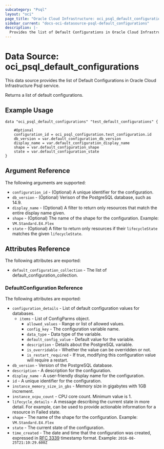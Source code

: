 ```yaml
---
subcategory: "Psql"
layout: "oci"
page_title: "Oracle Cloud Infrastructure: oci_psql_default_configurations"
sidebar_current: "docs-oci-datasource-psql-default_configurations"
description: |-
  Provides the list of Default Configurations in Oracle Cloud Infrastructure Psql service
---
```


# Data Source: oci_psql_default_configurations
This data source provides the list of Default Configurations in Oracle Cloud Infrastructure Psql service.

Returns a list of default configurations.


## Example Usage

```hcl
data "oci_psql_default_configurations" "test_default_configurations" {

	#Optional
	configuration_id = oci_psql_configuration.test_configuration.id
	db_version = var.default_configuration_db_version
	display_name = var.default_configuration_display_name
	shape = var.default_configuration_shape
	state = var.default_configuration_state
}
```

## Argument Reference

The following arguments are supported:

* `configuration_id` - (Optional) A unique identifier for the configuration.
* `db_version` - (Optional) Verison of the PostgreSQL database, such as 14.9.
* `display_name` - (Optional) A filter to return only resources that match the entire display name given.
* `shape` - (Optional) The name of the shape for the configuration. Example: `VM.Standard.E4.Flex` 
* `state` - (Optional) A filter to return only resources if their `lifecycleState` matches the given `lifecycleState`.


## Attributes Reference

The following attributes are exported:

* `default_configuration_collection` - The list of default_configuration_collection.

### DefaultConfiguration Reference

The following attributes are exported:

* `configuration_details` - List of default configuration values for databases.
	* `items` - List of ConfigParms object.
		* `allowed_values` - Range or list of allowed values.
		* `config_key` - The configuration variable name.
		* `data_type` - Data type of the variable.
		* `default_config_value` - Default value for the variable.
		* `description` - Details about the PostgreSQL variable.
		* `is_overridable` - Whether the value can be overridden or not.
		* `is_restart_required` - If true, modifying this configuration value will require a restart.
* `db_version` - Version of the PostgreSQL database.
* `description` - A description for the configuration.
* `display_name` - A user-friendly display name for the configuration.
* `id` - A unique identifier for the configuration.
* `instance_memory_size_in_gbs` - Memory size in gigabytes with 1GB increment. 
* `instance_ocpu_count` - CPU core count. Minimum value is 1. 
* `lifecycle_details` - A message describing the current state in more detail. For example, can be used to provide actionable information for a resource in Failed state.
* `shape` - The name of the shape for the configuration. Example: `VM.Standard.E4.Flex` 
* `state` - The current state of the configuration.
* `time_created` - The date and time that the configuration was created, expressed in [RFC 3339](https://tools.ietf.org/rfc/rfc3339) timestamp format.  Example: `2016-08-25T21:10:29.600Z` 

